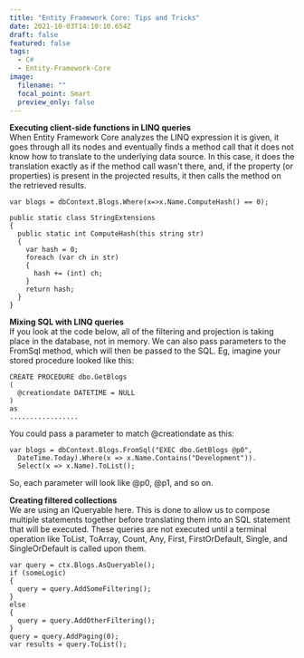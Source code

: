 ```yaml
---
title: "Entity Framework Core: Tips and Tricks"
date: 2021-10-03T14:10:10.654Z
draft: false
featured: false
tags:
  - C#
  - Entity-Framework-Core
image:
  filename: ""
  focal_point: Smart
  preview_only: false
---
```

**Executing client-side functions in LINQ queries**\
When Entity Framework Core analyzes the LINQ expression it is given, it goes through all its nodes and eventually finds a method call that it does not know how to translate to the underlying data source. In this case, it does the translation exactly as if the method call wasn't there, and, if the property (or properties) is present in the projected results, it then calls the method on the retrieved results.

```
var blogs = dbContext.Blogs.Where(x=>x.Name.ComputeHash() == 0);

public static class StringExtensions
{
  public static int ComputeHash(this string str)
  {
    var hash = 0;
    foreach (var ch in str)
    {
      hash += (int) ch;
    }
    return hash;
  }
}
```

**Mixing SQL with LINQ queries**\
If you look at the code below, all of the filtering and projection is taking place in the database, not in memory. We can also pass parameters to the FromSql method, which will then be passed to the SQL. Eg, imagine your stored procedure looked like this:

```
CREATE PROCEDURE dbo.GetBlogs
(
  @creationdate DATETIME = NULL
)
as
.................
```

You could pass a parameter to match @creationdate as this:

```
var blogs = dbContext.Blogs.FromSql("EXEC dbo.GetBlogs @p0", 
  DateTime.Today).Where(x => x.Name.Contains("Development")).
  Select(x => x.Name).ToList();
```

So, each parameter will look like @p0, @p1, and so on.

**Creating filtered collections**\
We are using an IQueryable<T> here. This is done to allow us to compose multiple statements together before translating them into an SQL statement that will be executed. These queries are not executed until a terminal operation like ToList, ToArray, Count, Any, First, FirstOrDefault, Single, and SingleOrDefault is called upon them. 

```
var query = ctx.Blogs.AsQueryable();
if (someLogic)
{
  query = query.AddSomeFiltering();
}
else
{
  query = query.AddOtherFiltering();
}
query = query.AddPaging(0);
var results = query.ToList();
```